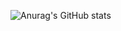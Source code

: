 ![Anurag's GitHub stats](https://github-readme-stats.vercel.app/api?username=troniixx&show_icons=true&theme=midnight-purple)
